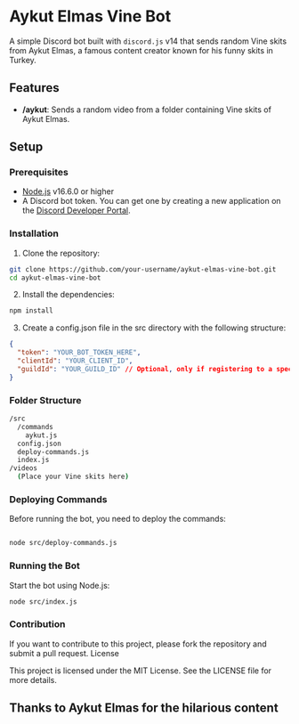 # Aykut Elmas Vine Bot

A simple Discord bot built with `discord.js` v14 that sends random Vine skits from Aykut Elmas, a famous content creator known for his funny skits in Turkey.

## Features

- **/aykut**: Sends a random video from a folder containing Vine skits of Aykut Elmas.

## Setup

### Prerequisites

- [Node.js](https://nodejs.org/) v16.6.0 or higher
- A Discord bot token. You can get one by creating a new application on the [Discord Developer Portal](https://discord.com/developers/applications).

### Installation

1. Clone the repository:

```bash
git clone https://github.com/your-username/aykut-elmas-vine-bot.git
cd aykut-elmas-vine-bot
```

2. Install the dependencies:

```bash
npm install
```

3. Create a config.json file in the src directory with the following structure:

```json
{
  "token": "YOUR_BOT_TOKEN_HERE",
  "clientId": "YOUR_CLIENT_ID",
  "guildId": "YOUR_GUILD_ID" // Optional, only if registering to a specific guild
}
```

### Folder Structure

```bash
/src
  /commands
    aykut.js
  config.json
  deploy-commands.js
  index.js
/videos
  (Place your Vine skits here)
```

### Deploying Commands

Before running the bot, you need to deploy the commands:

```bash

node src/deploy-commands.js
```

### Running the Bot

Start the bot using Node.js:

```bash
node src/index.js
```

### Contribution

If you want to contribute to this project, please fork the repository and submit a pull request.
License

This project is licensed under the MIT License. See the LICENSE file for more details.

## Thanks to Aykut Elmas for the hilarious content
